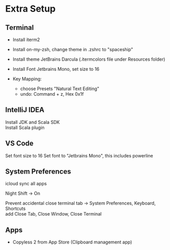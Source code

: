 # Extra Setup

## Terminal

 - Install iterm2
 
 - Install on-my-zsh, change theme in .zshrc to "spaceship"

 - Install theme JetBrains Darcula (.itermcolors file under Resources folder)

 - Install Font Jetbrains Mono, set size to 16
 
 - Key Mapping:
   - choose Presets "Natural Text Editing"
   - undo: Command + z, Hex 0x1f
   

## IntelliJ IDEA
Install JDK and Scala SDK \
Install Scala plugin

## VS Code
Set font size to 16
Set font to "Jetbrains Mono", this includes powerline


## System Preferences
icloud sync all apps

Night Shift -> On

Prevent accidental close terminal tab -> System Preferences, Keyboard, Shortcuts\
add Close Tab, Close Window, Close Terminal


## Apps
- Copyless 2 from App Store (Clipboard management app)

